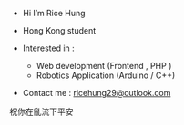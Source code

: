 - Hi I’m Rice Hung
- Hong Kong student

- Interested in   :
  - Web development (Frontend , PHP )
  - Robotics Application (Arduino / C++) 

- Contact me : ricehung29@outlook.com 

祝你在亂流下平安

<!---
ricehung29/ricehung29 is a ✨ special ✨ repository because its `README.md` (this file) appears on your GitHub profile.
You can click the Preview link to take a look at your changes.
--->
